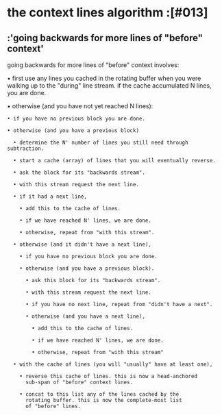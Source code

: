 # the context lines algorithm :[#013]

## :'going backwards for more lines of "before" context'

going backwards for more lines of "before" context involves:

  • first use any lines you cached in the rotating buffer
    when you were walking up to the "during" line stream.
    if the cache accumulated N lines, you are done.

  • otherwise (and you have not yet reached N lines):

    • if you have no previous block you are done.

    • otherwise (and you have a previous block)

      • determine the N' number of lines you still need through subtraction.

      • start a cache (array) of lines that you will eventually reverse.

      • ask the block for its "backwards stream".

      • with this stream request the next line.

      • if it had a next line,

        • add this to the cache of lines.

        • if we have reached N' lines, we are done.

        • otherwise, repeat from "with this stream".

      • otherwise (and it didn't have a next line),

        • if you have no previous block you are done.

        • otherwise (and you have a previous block).

          • ask this block for its "backwards stream".

          • with this stream request the next line.

          • if you have no next line, repeat from "didn't have a next".

          • otherwise (and you have a next line),

            • add this to the cache of lines.

            • if we have reached N' lines, we are done.

            • otherwise, repeat from "with this stream"

      • with the cache of lines (you will "usually" have at least one),

        • reverse this cache of lines. this is now a head-anchored
          sub-span of "before" context lines.

        • concat to this list any of the lines cached by the
          rotating buffer. this is now the complete-most list
          of "before" lines.
